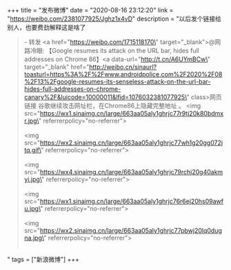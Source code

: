 +++
title = "发布微博"
date = "2020-08-16 23:12:20"
link = "https://weibo.com/2381077925/Jghz1x4vD"
description = "以后发个链接给别人，也要费劲解释这是啥了<br><blockquote> - 转发 <a href=\"https://weibo.com/1715118170\" target=\"_blank\">@网路冷眼</a>: 【Google resumes its attack on the URL bar, hides full addresses on Chrome 86】<a data-url=\"http://t.cn/A6UYmBCw\" target=\"_blank\" href=\"http://weibo.cn/sinaurl?toasturl=https%3A%2F%2Fwww.androidpolice.com%2F2020%2F08%2F13%2Fgoogle-resumes-its-senseless-attack-on-the-url-bar-hides-full-addresses-on-chrome-canary%2F&luicode=10000011&lfid=1076032381077925\" class>网页链接</a> 谷歌继续攻击网址栏，在Chrome86上隐藏完整地址 。 <img src=\"https://wx1.sinaimg.cn/large/663aa05aly1ghrjc77r9tj20k80bdmxr.jpg\" referrerpolicy=\"no-referrer\"><br><br><img src=\"https://wx2.sinaimg.cn/large/663aa05aly1ghrjc77wh1g20gg072jtq.gif\" referrerpolicy=\"no-referrer\"><br><br><img src=\"https://wx4.sinaimg.cn/large/663aa05aly1ghrjc79rchj20g40akmyi.jpg\" referrerpolicy=\"no-referrer\"><br><br><img src=\"https://wx1.sinaimg.cn/large/663aa05aly1ghrjc76r6ej20hs09awfu.jpg\" referrerpolicy=\"no-referrer\"><br><br><img src=\"https://wx2.sinaimg.cn/large/663aa05aly1ghrjc77pbwj20lq0dugna.jpg\" referrerpolicy=\"no-referrer\"><br><br></blockquote>"
tags = ["新浪微博"]
+++
